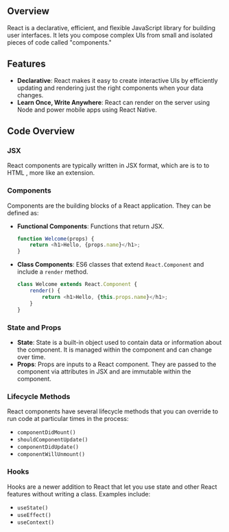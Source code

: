 ## Overview
React is a declarative, efficient, and flexible JavaScript library for building user interfaces. It lets you compose complex UIs from small and isolated pieces of code called "components."

## Features
- **Declarative**: React makes it easy to create interactive UIs by efficiently updating and rendering just the right components when your data changes.
- **Learn Once, Write Anywhere**: React can render on the server using Node and power mobile apps using React Native.

## Code Overview
### JSX
React components are typically written in JSX format, which are is to to HTML , more like an extension.

### Components
Components are the building blocks of a React application. They can be defined as:
- **Functional Components**: Functions that return JSX.
    ```javascript
    function Welcome(props) {
        return <h1>Hello, {props.name}</h1>;
    }
    ```
- **Class Components**: ES6 classes that extend `React.Component` and include a `render` method.
    ```javascript
    class Welcome extends React.Component {
        render() {
            return <h1>Hello, {this.props.name}</h1>;
        }
    }
    ```

### State and Props
- **State**: State is a built-in object used to contain data or information about the component. It is managed within the component and can change over time.
- **Props**: Props are inputs to a React component. They are passed to the component via attributes in JSX and are immutable within the component.

### Lifecycle Methods
React components have several lifecycle methods that you can override to run code at particular times in the process:
- `componentDidMount()`
- `shouldComponentUpdate()`
- `componentDidUpdate()`
- `componentWillUnmount()`

### Hooks
Hooks are a newer addition to React that let you use state and other React features without writing a class. Examples include:
- `useState()`
- `useEffect()`
- `useContext()`

